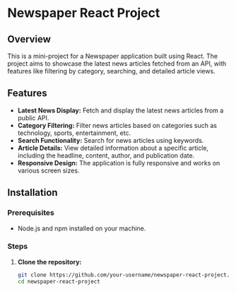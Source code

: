 
# Newspaper React Project

## Overview

This is a mini-project for a Newspaper application built using React. The project aims to showcase the latest news articles fetched from an API, with features like filtering by category, searching, and detailed article views.

## Features

- **Latest News Display:** Fetch and display the latest news articles from a public API.
- **Category Filtering:** Filter news articles based on categories such as technology, sports, entertainment, etc.
- **Search Functionality:** Search for news articles using keywords.
- **Article Details:** View detailed information about a specific article, including the headline, content, author, and publication date.
- **Responsive Design:** The application is fully responsive and works on various screen sizes.

## Installation

### Prerequisites

- Node.js and npm installed on your machine.

### Steps

1. **Clone the repository:**

   ```bash
   git clone https://github.com/your-username/newspaper-react-project.git
   cd newspaper-react-project

